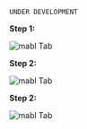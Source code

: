 `UNDER DEVELOPMENT`

**Step 1:** 

![mabl Tab](/reselbob/scenarios/using-mabl-creating-a-test/step02/assets/select-configure.png)

**Step 2:** 


![mabl Tab](/reselbob/scenarios/using-mabl-creating-a-test/step02/assets/app-config-01.png)

**Step 2:** 

![mabl Tab](/reselbob/scenarios/using-mabl-creating-a-test/step02/assets/app-config-02.png)